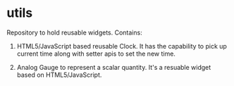 # utils

Repository to hold reusable widgets. Contains:

1. HTML5/JavaScript based reusable Clock. It has the capability to pick up current time along with setter apis to set the new time. 
   
2. Analog Gauge to represent a scalar quantity. It's a resuable widget based on HTML5/JavaScript.
